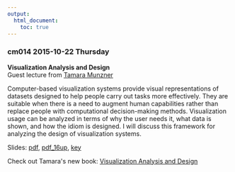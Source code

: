 ```yaml
---
output:
  html_document:
    toc: true
---
```


### cm014 2015-10-22 Thursday

__Visualization Analysis and Design__  
Guest lecture from [Tamara Munzner](http://www.cs.ubc.ca/~tmm/)

Computer-based visualization systems provide visual representations of
datasets designed to help people carry out tasks more effectively.
They are suitable when there is a need to augment human capabilities
rather than replace people with computational decision-making methods.
Visualization usage can be analyzed in terms of why the user needs it,
what data is shown, and how the idiom is designed. I will discuss this
framework for analyzing the design of visualization systems.

Slides: [pdf](http://www.cs.ubc.ca/~tmm/talks/minicourse14/vad15bryan.pdf), [pdf_16up](http://www.cs.ubc.ca/~tmm/talks/minicourse14/vad15bryan-4x4.pdf), [key](http://www.cs.ubc.ca/~tmm/talks/minicourse14/vad15bryan.key)

Check out Tamara's new book: [Visualization Analysis and Design](http://www.cs.ubc.ca/~tmm/vadbook/)
